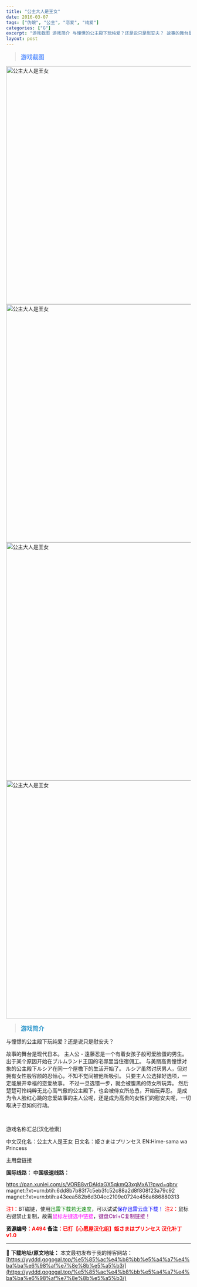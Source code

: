 ```yaml
---
title: "公主大人是王女"
date: 2016-03-07
tags: ["伪娘", "公主", "恋爱", "纯爱"]
categories: ["G"]
excerpt: "游戏截图 游戏简介 与憧憬的公主殿下玩纯爱？还是说只是慰安夫？ 故事的舞台是现代日本。 主人公・遠藤忍是一个有着女孩子般可爱脸蛋的男生。 出于某个原因开始在ブルムランド王国的宅邸里当住宿佣工。 与美丽高贵憧憬对象的公主殿下ルシア在同一个屋檐下的生活开始了。 ルシア虽然讨厌男人，但对拥有女性般容颜的忍&hellip;"
layout: post
---
```


<div>
<blockquote><b><span style="font-size: 12pt; color: #6699ff;">游戏截图</span></b></blockquote>
<div><img title="点击放大" src="https://yyddd.gogogal.top/wp-content/uploads/2025/04/20250429_6810fef7899a4.webp" alt="公主大人是王女" width="650" /></div>
<div><img title="点击放大" src="https://yyddd.gogogal.top/wp-content/uploads/2025/04/20250429_6810fef933bbb.webp" alt="公主大人是王女" width="650" /></div>
<div><img title="点击放大" src="https://yyddd.gogogal.top/wp-content/uploads/2025/04/20250429_6810fefd39c02.webp" alt="公主大人是王女" width="650" /></div>
<div><img title="点击放大" src="https://yyddd.gogogal.top/wp-content/uploads/2025/04/20250429_6810fefecd89a.webp" alt="公主大人是王女" width="650" /></div>
<blockquote><b><span style="font-size: 12pt; color: #3399cc;">游戏简介</span></b></blockquote>
<div>

与憧憬的公主殿下玩纯爱？还是说只是慰安夫？

故事的舞台是现代日本。
主人公・遠藤忍是一个有着女孩子般可爱脸蛋的男生。
出于某个原因开始在ブルムランド王国的宅邸里当住宿佣工。
与美丽高贵憧憬对象的公主殿下ルシア在同一个屋檐下的生活开始了。
ルシア虽然讨厌男人，但对拥有女性般容颜的忍倾心，不知不觉间被他所吸引。
只要主人公选择好选项，一定能展开幸福的恋爱故事。
不过一旦选错一步，就会被腹黑的侍女所玩弄。
然后楚楚可怜纯粹无比心高气傲的公主殿下，也会被侍女所怂恿，开始玩弄忍。
是成为令人脸红心跳的恋爱故事的主人公呢，还是成为高贵的女性们的慰安夫呢，一切取决于忍如何行动。

</div>
&nbsp;

游戏名称汇总[汉化检索]

中文汉化名：公主大人是王女
日文名：姫さまはプリンセス
EN:Hime-sama wa Princess

</div>
<div class="panel panel-primary">
<div class="panel-heading">主用盘链接</div>
<div class="panel-body">

<b>国际线路：</b>
<b>中国极速线路：</b>

<!--wechatfans start-->

https://pan.xunlei.com/s/VORB8vrDAIdaGX5qkmQ3xgMxA1?pwd=qbrv
magnet:?xt=urn:btih:6dd8b7b83f7c5eb3fc52c88a2d8f808f23a79c92
magnet:?xt=urn:btih:a43eea582b6d304cc2109e0724e456a686880313

<!--wechatfans end-->
<span style="color: #ff0000;">注1：</span>BT磁链，使用<span style="color: #008000;">迅雷下载若无速度</span>，可以试试<span style="color: #0000ff;">保存迅雷云盘下载！</span>
<span style="color: #ff0000;">注2：</span>鼠标右键禁止复制，故需<span style="color: #ff00ff;">鼠标左键选中链接</span>，<span style="color: #800080;">键盘Ctrl+C复制链接！</span>

</div>
<div class="panel-footer"><span style="color: #ff0000;"><b><span style="color: #000000;">资源编号</span>：A494</b></span>
<span style="color: #ff0000;"><b><span style="color: #000000;">备注</span>：已打【心愿屋汉化组】姫さまはプリンセス 汉化补丁v1.0</b></span></div>
</div>

---
📖 **下载地址/原文地址：** 本文最初发布于我的博客网站：[https://yyddd.gogogal.top/%e5%85%ac%e4%b8%bb%e5%a4%a7%e4%ba%ba%e6%98%af%e7%8e%8b%e5%a5%b3/](https://yyddd.gogogal.top/%e5%85%ac%e4%b8%bb%e5%a4%a7%e4%ba%ba%e6%98%af%e7%8e%8b%e5%a5%b3/)
